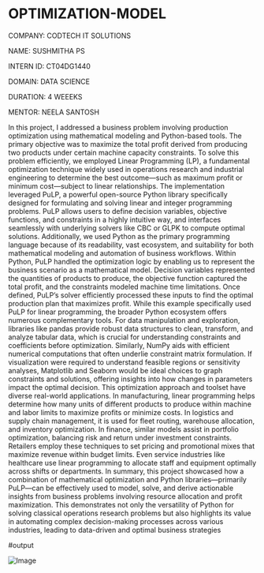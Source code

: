 # OPTIMIZATION-MODEL

COMPANY: CODTECH IT SOLUTIONS

NAME: SUSHMITHA PS

INTERN ID: CT04DG1440

DOMAIN: DATA SCIENCE

DURATION: 4 WEEEKS

MENTOR: NEELA SANTOSH

In this project, I addressed a business problem involving production optimization using mathematical modeling and Python-based tools. The primary objective was to maximize the total profit derived from producing two products under certain machine capacity constraints. To solve this problem efficiently, we employed Linear Programming (LP), a fundamental optimization technique widely used in operations research and industrial engineering to determine the best outcome—such as maximum profit or minimum cost—subject to linear relationships. The implementation leveraged PuLP, a powerful open-source Python library specifically designed for formulating and solving linear and integer programming problems. PuLP allows users to define decision variables, objective functions, and constraints in a highly intuitive way, and interfaces seamlessly with underlying solvers like CBC or GLPK to compute optimal solutions.
Additionally, we used Python as the primary programming language because of its readability, vast ecosystem, and suitability for both mathematical modeling and automation of business workflows. Within Python, PuLP handled the optimization logic by enabling us to represent the business scenario as a mathematical model. Decision variables represented the quantities of products to produce, the objective function captured the total profit, and the constraints modeled machine time limitations. Once defined, PuLP’s solver efficiently processed these inputs to find the optimal production plan that maximizes profit.
While this example specifically used PuLP for linear programming, the broader Python ecosystem offers numerous complementary tools. For data manipulation and exploration, libraries like pandas provide robust data structures to clean, transform, and analyze tabular data, which is crucial for understanding constraints and coefficients before optimization. Similarly, NumPy aids with efficient numerical computations that often underlie constraint matrix formulation. If visualization were required to understand feasible regions or sensitivity analyses, Matplotlib and Seaborn would be ideal choices to graph constraints and solutions, offering insights into how changes in parameters impact the optimal decision.
This optimization approach and toolset have diverse real-world applications. In manufacturing, linear programming helps determine how many units of different products to produce within machine and labor limits to maximize profits or minimize costs. In logistics and supply chain management, it is used for fleet routing, warehouse allocation, and inventory optimization. In finance, similar models assist in portfolio optimization, balancing risk and return under investment constraints. Retailers employ these techniques to set pricing and promotional mixes that maximize revenue within budget limits. Even service industries like healthcare use linear programming to allocate staff and equipment optimally across shifts or departments.
In summary, this project showcased how a combination of mathematical optimization and Python libraries—primarily PuLP—can be effectively used to model, solve, and derive actionable insights from business problems involving resource allocation and profit maximization. This demonstrates not only the versatility of Python for solving classical operations research problems but also highlights its value in automating complex decision-making processes across various industries, leading to data-driven and optimal business strategies

#output

![Image](https://github.com/user-attachments/assets/ebbf96b0-1d8e-4860-9afa-fee55cfcf2be)

